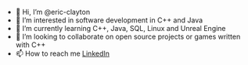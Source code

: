 - 👋 Hi, I’m @eric-clayton
- 👀 I’m interested in software development in C++ and Java
- 🌱 I’m currently learning C++, Java, SQL, Linux and Unreal Engine
- 💞️ I’m looking to collaborate on open source projects or games written with C++ 
- 📫 How to reach me [LinkedIn](https://www.linkedin.com/in/ericclayton1336/)

<!---
eric-clayton/eric-clayton is a ✨ special ✨ repository because its `README.md` (this file) appears on your GitHub profile.
You can click the Preview link to take a look at your changes.
--->

